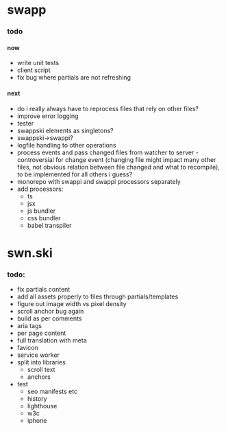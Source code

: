 # swapp

### todo

#### now

- write unit tests
- client script
- fix bug where partials are not refreshing

#### next

- do i really always have to reprocess files that rely on other files?
- improve error logging
- tester
- swappski elements as singletons?
- swappski->swappi?
- logfile handling to other operations
- process events and pass changed files from watcher to server - controversial for change event (changing file might impact many other files, not obvious relation between file changed and what to recompile), to be implemented for all others i guess?
- monorepo with swappi and swappi processors separately
- add processors:
  - ts
  - jsx
  - js bundler
  - css bundler
  - babel transpiler

# swn.ski

### todo:

- fix partials content
- add all assets properly to files through partials/templates
- figure out image width vs pixel density
- scroll anchor bug again
- build as per comments
- aria tags
- per page content
- full translation with meta
- favicon
- service worker
- split into libraries
  - scroll text
  - anchors
- test
  - seo manifests etc
  - history
  - lighthouse
  - w3c
  - iphone
